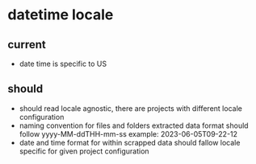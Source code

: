 # datetime locale

## current
* date time is specific to US

## should
* should read locale agnostic, there are projects with different locale configuration
* naming convention for files and folders extracted data format 
    should follow yyyy-MM-ddTHH-mm-ss example: 2023-06-05T09-22-12
* date and time format for within scrapped data should fallow locale specific for given project configuration
